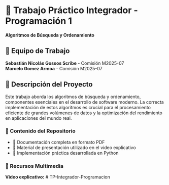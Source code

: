 # 🚀 Trabajo Práctico Integrador - Programación 1

**Algoritmos de Búsqueda y Ordenamiento**

## 👥 Equipo de Trabajo

**Sebastián Nicolás Gossos Scribe** - Comisión M2025-07  
**Marcelo Gomez Armoa** - Comisión M2025-07

## 🎯 Descripción del Proyecto

Este trabajo aborda los algoritmos de búsqueda y ordenamiento, componentes esenciales en el desarrollo de software moderno. La correcta implementación de estos algoritmos es crucial para el procesamiento eficiente de grandes volúmenes de datos y la optimización del rendimiento en aplicaciones del mundo real.

### 📂 Contenido del Repositorio

- 📄 Documentación completa en formato PDF
- 🎥 Material de presentación utilizado en el video explicativo
- 🐍 Implementación práctica desarrollada en Python

### 🔗 Recursos Multimedia

**Video explicativo:** 
#   T P - I n t e g r a d o r - P r o g r a m a c i o n  
 